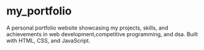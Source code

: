 # my_portfolio
A personal portfolio website showcasing my projects, skills, and achievements in web development,competitive programming, and dsa. Built with HTML, CSS, and JavaScript.
